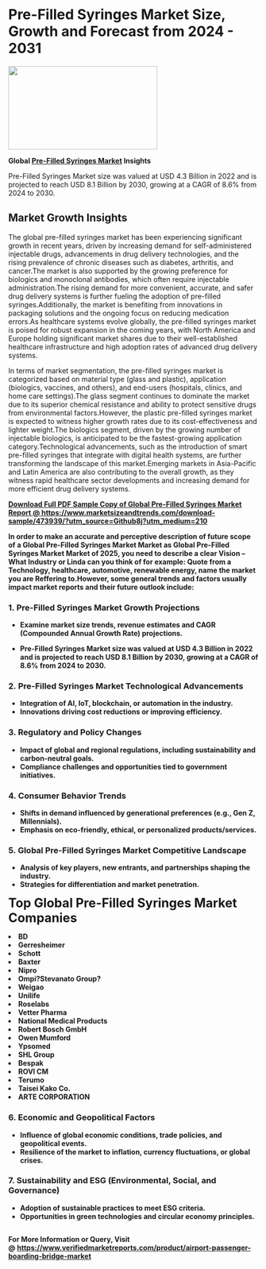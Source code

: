 <H1>Pre-Filled Syringes Market Size, Growth and Forecast from 2024 - 2031</H1><img class="aligncenter size-medium wp-image-584254" src="https://thirdeyenews.in/wp-content/uploads/2024/09/Global-Market-Research-300x168.jpeg" alt="" width="300" height="168" /><p><strong>Global&nbsp;<a href="https://www.marketsizeandtrends.com/download-sample/473939/?utm_source=Github8j?utm_medium=210">Pre-Filled Syringes Market</a> Insights</strong></p><p>Pre-Filled Syringes Market size was valued at USD 4.3 Billion in 2022 and is projected to reach USD 8.1 Billion by 2030, growing at a CAGR of 8.6% from 2024 to 2030.</p><p><h2>Market Growth Insights</h2> <p>The global pre-filled syringes market has been experiencing significant growth in recent years, driven by increasing demand for self-administered injectable drugs, advancements in drug delivery technologies, and the rising prevalence of chronic diseases such as diabetes, arthritis, and cancer.The market is also supported by the growing preference for biologics and monoclonal antibodies, which often require injectable administration.The rising demand for more convenient, accurate, and safer drug delivery systems is further fueling the adoption of pre-filled syringes.Additionally, the market is benefiting from innovations in packaging solutions and the ongoing focus on reducing medication errors.As healthcare systems evolve globally, the pre-filled syringes market is poised for robust expansion in the coming years, with North America and Europe holding significant market shares due to their well-established healthcare infrastructure and high adoption rates of advanced drug delivery systems.</p> <p><strong><a href="#"></a></strong></p> <p>In terms of market segmentation, the pre-filled syringes market is categorized based on material type (glass and plastic), application (biologics, vaccines, and others), and end-users (hospitals, clinics, and home care settings).The glass segment continues to dominate the market due to its superior chemical resistance and ability to protect sensitive drugs from environmental factors.However, the plastic pre-filled syringes market is expected to witness higher growth rates due to its cost-effectiveness and lighter weight.The biologics segment, driven by the growing number of injectable biologics, is anticipated to be the fastest-growing application category.Technological advancements, such as the introduction of smart pre-filled syringes that integrate with digital health systems, are further transforming the landscape of this market.Emerging markets in Asia-Pacific and Latin America are also contributing to the overall growth, as they witness rapid healthcare sector developments and increasing demand for more efficient drug delivery systems.</p> <p><strong><a href="#"></p><p><span class=""><strong>Download Full PDF Sample Copy of Global Pre-Filled Syringes Market Report</strong> @ <a href="https://www.marketsizeandtrends.com/download-sample/473939/?utm_source=Github8j?utm_medium=210" target="_blank">https://www.marketsizeandtrends.com/download-sample/473939/?utm_source=Github8j?utm_medium=210</a></span></p><p>In order to make an accurate and perceptive description of future scope of a Global&nbsp;Pre-Filled Syringes Market Market as Global&nbsp;Pre-Filled Syringes Market Market of 2025, you need to describe a clear Vision &ndash; What Industry or Linda can you think of for example: Quote from a Technology, healthcare, automotive, renewable energy, name the market you are Reffering to.However, some general trends and factors usually impact market reports and their future outlook include:</p><h3>1.&nbsp;<strong>Pre-Filled Syringes Market Growth Projections</strong></h3><ul><li>Examine market size trends, revenue estimates and CAGR (Compounded Annual Growth Rate) projections.</li><li><p>Pre-Filled Syringes Market size was valued at USD 4.3 Billion in 2022 and is projected to reach USD 8.1 Billion by 2030, growing at a CAGR of 8.6% from 2024 to 2030.</p></li></ul><h3>2.&nbsp;<strong>Pre-Filled Syringes Market Technological Advancements</strong></h3><ul><li>Integration of AI, IoT, blockchain, or automation in the industry.</li><li>Innovations driving cost reductions or improving efficiency.</li></ul><h3>3.&nbsp;<strong>Regulatory and Policy Changes</strong></h3><ul><li>Impact of global and regional regulations, including sustainability and carbon-neutral goals.</li><li>Compliance challenges and opportunities tied to government initiatives.</li></ul><h3>4.&nbsp;<strong>Consumer Behavior Trends</strong></h3><ul><li>Shifts in demand influenced by generational preferences (e.g., Gen Z, Millennials).</li><li>Emphasis on eco-friendly, ethical, or personalized products/services.</li></ul><h3>5.&nbsp;<strong>Global Pre-Filled Syringes Market Competitive Landscape</strong></h3><ul><li>Analysis of key players, new entrants, and partnerships shaping the industry.</li><li>Strategies for differentiation and market penetration.</li></ul><p data-pm-slice="1 1 []"><span style="color: inherit; font-family: inherit; font-size: 25px;">Top Global Pre-Filled Syringes Market Companies</span></p><div class="" data-test-id=""><p><li>BD</li><li> Gerresheimer</li><li> Schott</li><li> Baxter</li><li> Nipro</li><li> Ompi?Stevanato Group?</li><li> Weigao</li><li> Unilife</li><li> Roselabs</li><li> Vetter Pharma</li><li> National Medical Products</li><li> Robert Bosch GmbH</li><li> Owen Mumford</li><li> Ypsomed</li><li> SHL Group</li><li> Bespak</li><li> ROVI CM</li><li> Terumo</li><li> Taisei Kako Co.</li><li> ARTE CORPORATION</li></p></div><h3>6.&nbsp;<strong>Economic and Geopolitical Factors</strong></h3><ul><li>Influence of global economic conditions, trade policies, and geopolitical events.</li><li>Resilience of the market to inflation, currency fluctuations, or global crises.</li></ul><h3>7.&nbsp;<strong>Sustainability and ESG (Environmental, Social, and Governance)</strong></h3><ul><li>Adoption of sustainable practices to meet ESG criteria.</li><li>Opportunities in green technologies and circular economy principles.</li></ul><h2><strong style="font-size: 14px;">For More Information or Query, Visit @&nbsp;</strong><a style="background-color: #ffffff; font-size: 14px;" href="https://www.marketsizeandtrends.com/report/pre-filled-syringes-market/" target="_blank">https://www.verifiedmarketreports.com/product/airport-passenger-boarding-bridge-market</a></h2>